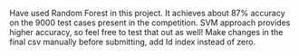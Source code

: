 Have used Random Forest in this project. It achieves about 87% accuracy on the 9000 test cases present in the competition. SVM approach provides higher accuracy, so feel free to test that out as well!
Make changes in the final csv manually before submitting, add Id index instead of zero.
